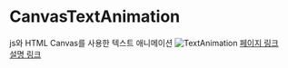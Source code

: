 # CanvasTextAnimation
js와 HTML Canvas를 사용한 텍스트 애니메이션
![TextAnimation](https://oopy.lazyrockets.com/api/v2/notion/image?src=https%3A%2F%2Fs3-us-west-2.amazonaws.com%2Fsecure.notion-static.com%2Fb02c81b9-0f24-4439-bdf3-fb8ce8ac5864%2FZwZRaUivc8.gif&blockId=530360db-f7b6-44db-9b09-5bcee20f59ac)
[페이지 링크](https://yaeheechoe.github.io/CanvasTextAnimation/)  
[설명 링크](https://yaehee.oopy.io/a09be584-9713-45b8-b778-9f8ae3c7c30b)
